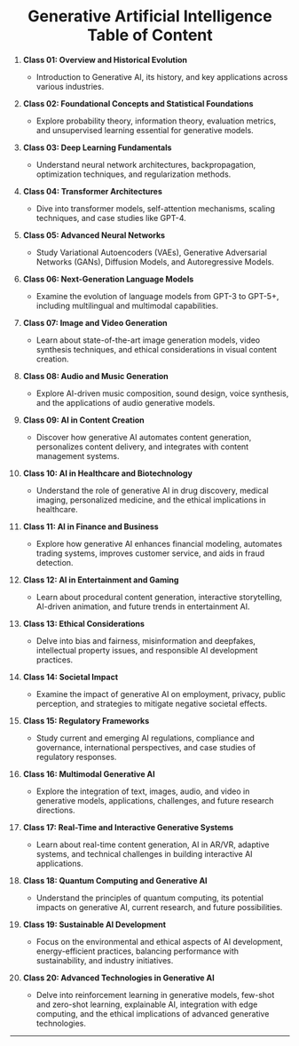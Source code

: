 <h1 align="center">
Generative Artificial Intelligence
<br>
Table of Content
</h1>

1. **Class 01: Overview and Historical Evolution**  
   - Introduction to Generative AI, its history, and key applications across various industries.

2. **Class 02: Foundational Concepts and Statistical Foundations**  
   - Explore probability theory, information theory, evaluation metrics, and unsupervised learning essential for generative models.

3. **Class 03: Deep Learning Fundamentals**  
   - Understand neural network architectures, backpropagation, optimization techniques, and regularization methods.

4. **Class 04: Transformer Architectures**  
   - Dive into transformer models, self-attention mechanisms, scaling techniques, and case studies like GPT-4.

5. **Class 05: Advanced Neural Networks**  
   - Study Variational Autoencoders (VAEs), Generative Adversarial Networks (GANs), Diffusion Models, and Autoregressive Models.

6. **Class 06: Next-Generation Language Models**  
   - Examine the evolution of language models from GPT-3 to GPT-5+, including multilingual and multimodal capabilities.

7. **Class 07: Image and Video Generation**  
   - Learn about state-of-the-art image generation models, video synthesis techniques, and ethical considerations in visual content creation.

8. **Class 08: Audio and Music Generation**  
   - Explore AI-driven music composition, sound design, voice synthesis, and the applications of audio generative models.

9. **Class 09: AI in Content Creation**  
   - Discover how generative AI automates content generation, personalizes content delivery, and integrates with content management systems.

10. **Class 10: AI in Healthcare and Biotechnology**  
    - Understand the role of generative AI in drug discovery, medical imaging, personalized medicine, and the ethical implications in healthcare.

11. **Class 11: AI in Finance and Business**  
    - Explore how generative AI enhances financial modeling, automates trading systems, improves customer service, and aids in fraud detection.

12. **Class 12: AI in Entertainment and Gaming**  
    - Learn about procedural content generation, interactive storytelling, AI-driven animation, and future trends in entertainment AI.

13. **Class 13: Ethical Considerations**  
    - Delve into bias and fairness, misinformation and deepfakes, intellectual property issues, and responsible AI development practices.

14. **Class 14: Societal Impact**  
    - Examine the impact of generative AI on employment, privacy, public perception, and strategies to mitigate negative societal effects.

15. **Class 15: Regulatory Frameworks**  
    - Study current and emerging AI regulations, compliance and governance, international perspectives, and case studies of regulatory responses.

16. **Class 16: Multimodal Generative AI**  
    - Explore the integration of text, images, audio, and video in generative models, applications, challenges, and future research directions.

17. **Class 17: Real-Time and Interactive Generative Systems**  
    - Learn about real-time content generation, AI in AR/VR, adaptive systems, and technical challenges in building interactive AI applications.

18. **Class 18: Quantum Computing and Generative AI**  
    - Understand the principles of quantum computing, its potential impacts on generative AI, current research, and future possibilities.

19. **Class 19: Sustainable AI Development**  
    - Focus on the environmental and ethical aspects of AI development, energy-efficient practices, balancing performance with sustainability, and industry initiatives.

20. **Class 20: Advanced Technologies in Generative AI**  
    - Delve into reinforcement learning in generative models, few-shot and zero-shot learning, explainable AI, integration with edge computing, and the ethical implications of advanced generative technologies.

---